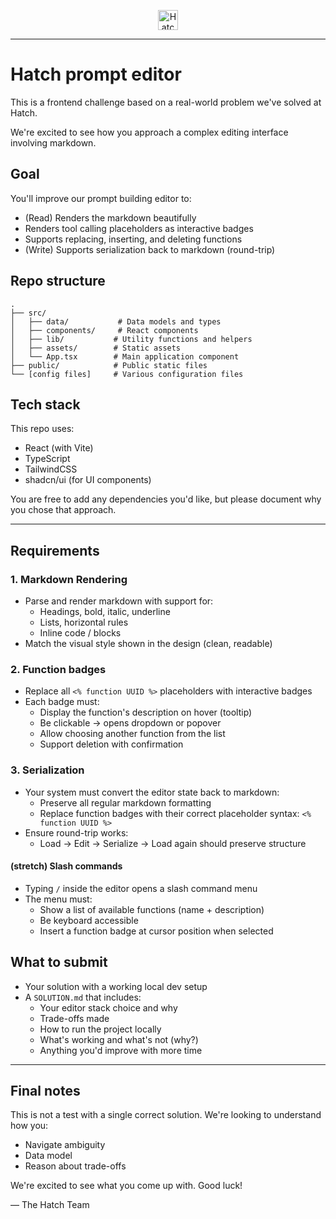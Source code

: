 <p align="center" textAlign="center">
    <img src="https://www.usehatchapp.com/hubfs/favicon.ico" alt="Hatch Logo" width="32" height="32">
</p>

---
# Hatch prompt editor
This is a frontend challenge based on a real-world problem we've solved at Hatch.

We're excited to see how you approach a complex editing interface involving markdown.

## Goal

You'll improve our prompt building editor to:

- (Read) Renders the markdown beautifully
- Renders tool calling placeholders as interactive badges
- Supports replacing, inserting, and deleting functions
- (Write) Supports serialization back to markdown (round-trip)

## Repo structure

```
.
├── src/
│   ├── data/           # Data models and types
│   ├── components/     # React components
│   ├── lib/           # Utility functions and helpers
│   ├── assets/        # Static assets
│   └── App.tsx        # Main application component
├── public/            # Public static files
└── [config files]     # Various configuration files
```

## Tech stack

This repo uses:

- React (with Vite)
- TypeScript
- TailwindCSS
- shadcn/ui (for UI components)

You are free to add any dependencies you'd like, but please document why you chose that approach.

---

## Requirements

### 1. Markdown Rendering

- Parse and render markdown with support for:
  - Headings, bold, italic, underline
  - Lists, horizontal rules
  - Inline code / blocks
- Match the visual style shown in the design (clean, readable)

### 2. Function badges

- Replace all `<% function UUID %>` placeholders with interactive badges
- Each badge must:
  - Display the function's description on hover (tooltip)
  - Be clickable → opens dropdown or popover
  - Allow choosing another function from the list
  - Support deletion with confirmation

### 3. Serialization

- Your system must convert the editor state back to markdown:
  - Preserve all regular markdown formatting
  - Replace function badges with their correct placeholder syntax: `<% function UUID %>`
- Ensure round-trip works:
  - Load → Edit → Serialize → Load again should preserve structure

#### (stretch) Slash commands

- Typing `/` inside the editor opens a slash command menu
- The menu must:
  - Show a list of available functions (name + description)
  - Be keyboard accessible
  - Insert a function badge at cursor position when selected

## What to submit

- Your solution with a working local dev setup
- A `SOLUTION.md` that includes:
  - Your editor stack choice and why
  - Trade-offs made
  - How to run the project locally
  - What's working and what's not (why?)
  - Anything you'd improve with more time

---

## Final notes

This is not a test with a single correct solution.
We're looking to understand how you:

- Navigate ambiguity
- Data model
- Reason about trade-offs

We're excited to see what you come up with. Good luck!

— The Hatch Team
